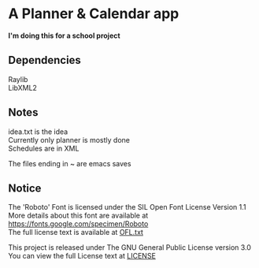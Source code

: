 # A Planner & Calendar app  
__I'm doing this for a school project__

## Dependencies
Raylib  
LibXML2  

## Notes  
idea.txt is the idea  
Currently only planner is mostly done    
Schedules are in XML  

The files ending in ~ are emacs saves  

## Notice  
The 'Roboto' Font is licensed under the SIL Open Font License Version 1.1  
More details about this font are available at https://fonts.google.com/specimen/Roboto  
The full license text is available at [OFL.txt](OFL.txt)  

This project is released under The GNU General Public License version 3.0  
You can view the full License text at [LICENSE](LICENSE)  

